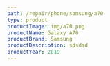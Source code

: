 ```yaml
---
path: /repair/phone/samsung/a70
type: product
productImage: img/a70.png
productName: Galaxy A70
productBrand: Samsung
productDescription: sdsdsd
productYear: 2019
---
```

